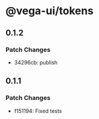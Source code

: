 # @vega-ui/tokens

## 0.1.2

### Patch Changes

- 34296cb: publish

## 0.1.1

### Patch Changes

- f151194: Fixed tests
